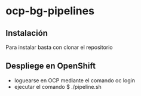 # ocp-bg-pipelines


## Instalación
Para instalar basta con clonar el repositorio

## Despliege en OpenShift
* loguearse en OCP mediante el comando oc login
* ejecutar el comando $ ./pipeline.sh

